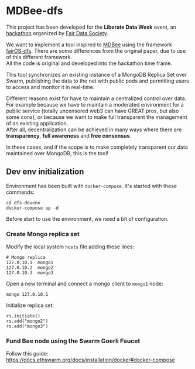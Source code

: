 # MDBee-dfs

This project has been developed for the **Liberate Data Week** event, an [hackathon](https://medium.com/ethereum-swarm/liberate-data-hackathon-guidelines-rules-and-programme-554c65a05cdb) organized by [Fair Data Society](https://fairdatasociety.org/).

We want to implement a tool inspired to [MDBee](https://github.com/Etherna/mdbee) using the framework [fairOS-dfs](https://github.com/fairDataSociety/fairOS-dfs). There are some differences from the original paper, due to use of this different framework.  
All the code is original and developed into the hackathon time frame.

This tool synchronizes an existing instance of a MongoDB Replica Set over Swarm, publishing the data to the net with public pods and permitting users to access and monitor it in real-time.

Different reasons exist for have to maintain a centralized control over data. For example because we have to maintain a moderated environment for a public service (totally uncensored web3 can have GREAT pros, but also some cons), or because we want to make full transparent the management of an existing application.  
After all, decentralization can be achieved in many ways where there are **transparency**, **full awareness** and **free consensus**.

In these cases, and if the scope is to make completely transparent our data maintained over MongoDB, this is the tool!

## Dev env initialization

Environment has been built with `docker-compose`. It's started with these commands:

```
cd dfs-devenv
docker-compose up -d
```

Before start to use the environment, we need a bit of configuration.

### Create Mongo replica set

Modify the local system `hosts` file adding these lines:

```
# Mongo replica
127.0.10.1	mongo1
127.0.10.2	mongo2
127.0.10.3	mongo3
```

Open a new terminal and connect a mongo client to `mongo1` node:

```
mongo 127.0.10.1
```

Initialize replica set:

```
rs.initiate()
rs.add("mongo2")
rs.add("mongo3")
```

### Fund Bee node using the Swarm Goerli Faucet

Follow this guide: https://docs.ethswarm.org/docs/installation/docker#docker-compose
